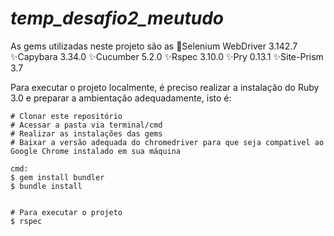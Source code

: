 # _temp_desafio2_meutudo_

As gems utilizadas neste projeto são as
🚀Selenium WebDriver 3.142.7
✨Capybara 3.34.0
✨Cucumber 5.2.0
✨Rspec 3.10.0
✨Pry 0.13.1
✨Site-Prism 3.7

Para executar o projeto localmente, é preciso realizar a instalação do Ruby 3.0 e preparar a ambientação adequadamente, isto é:

```
# Clonar este repositório
# Acessar a pasta via terminal/cmd
# Realizar as instalações das gems
# Baixar a versão adequada do chromedriver para que seja compativel ao Google Chrome instalado em sua máquina

cmd:
$ gem install bundler
$ bundle install


# Para executar o projeto
$ rspec

```
